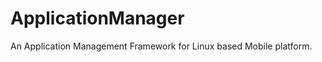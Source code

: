 ApplicationManager
==================

An Application Management Framework for Linux based Mobile platform.
